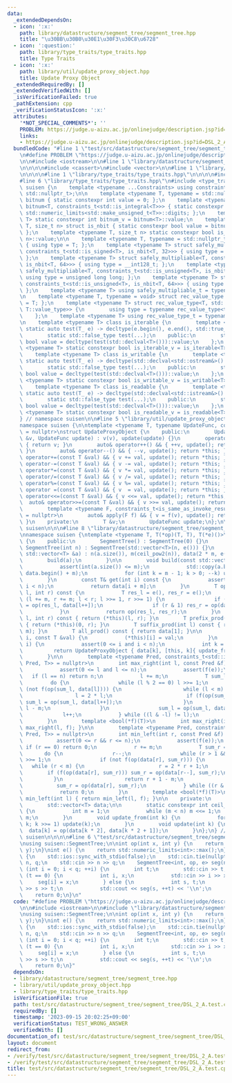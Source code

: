 ```yaml
---
data:
  _extendedDependsOn:
  - icon: ':x:'
    path: library/datastructure/segment_tree/segment_tree.hpp
    title: "\u30BB\u30B0\u30E1\u30F3\u30C8\u6728"
  - icon: ':question:'
    path: library/type_traits/type_traits.hpp
    title: Type Traits
  - icon: ':x:'
    path: library/util/update_proxy_object.hpp
    title: Update Proxy Object
  _extendedRequiredBy: []
  _extendedVerifiedWith: []
  _isVerificationFailed: true
  _pathExtension: cpp
  _verificationStatusIcon: ':x:'
  attributes:
    '*NOT_SPECIAL_COMMENTS*': ''
    PROBLEM: https://judge.u-aizu.ac.jp/onlinejudge/description.jsp?id=DSL_2_A
    links:
    - https://judge.u-aizu.ac.jp/onlinejudge/description.jsp?id=DSL_2_A
  bundledCode: "#line 1 \"test/src/datastructure/segment_tree/segment_tree/DSL_2_A.test.cpp\"\
    \n#define PROBLEM \"https://judge.u-aizu.ac.jp/onlinejudge/description.jsp?id=DSL_2_A\"\
    \n\n#include <iostream>\n\n#line 1 \"library/datastructure/segment_tree/segment_tree.hpp\"\
    \n\n\n\n#include <cassert>\n#include <vector>\n\n#line 1 \"library/util/update_proxy_object.hpp\"\
    \n\n\n\n#line 1 \"library/type_traits/type_traits.hpp\"\n\n\n\n#include <limits>\n\
    #line 6 \"library/type_traits/type_traits.hpp\"\n#include <type_traits>\n\nnamespace\
    \ suisen {\n    template <typename ...Constraints> using constraints_t = std::enable_if_t<std::conjunction_v<Constraints...>,\
    \ std::nullptr_t>;\n\n    template <typename T, typename = std::nullptr_t> struct\
    \ bitnum { static constexpr int value = 0; };\n    template <typename T> struct\
    \ bitnum<T, constraints_t<std::is_integral<T>>> { static constexpr int value =\
    \ std::numeric_limits<std::make_unsigned_t<T>>::digits; };\n    template <typename\
    \ T> static constexpr int bitnum_v = bitnum<T>::value;\n    template <typename\
    \ T, size_t n> struct is_nbit { static constexpr bool value = bitnum_v<T> == n;\
    \ };\n    template <typename T, size_t n> static constexpr bool is_nbit_v = is_nbit<T,\
    \ n>::value;\n\n    template <typename T, typename = std::nullptr_t> struct safely_multipliable\
    \ { using type = T; };\n    template <typename T> struct safely_multipliable<T,\
    \ constraints_t<std::is_signed<T>, is_nbit<T, 32>>> { using type = long long;\
    \ };\n    template <typename T> struct safely_multipliable<T, constraints_t<std::is_signed<T>,\
    \ is_nbit<T, 64>>> { using type = __int128_t; };\n    template <typename T> struct\
    \ safely_multipliable<T, constraints_t<std::is_unsigned<T>, is_nbit<T, 32>>> {\
    \ using type = unsigned long long; };\n    template <typename T> struct safely_multipliable<T,\
    \ constraints_t<std::is_unsigned<T>, is_nbit<T, 64>>> { using type = __uint128_t;\
    \ };\n    template <typename T> using safely_multipliable_t = typename safely_multipliable<T>::type;\n\
    \n    template <typename T, typename = void> struct rec_value_type { using type\
    \ = T; };\n    template <typename T> struct rec_value_type<T, std::void_t<typename\
    \ T::value_type>> {\n        using type = typename rec_value_type<typename T::value_type>::type;\n\
    \    };\n    template <typename T> using rec_value_type_t = typename rec_value_type<T>::type;\n\
    \n    template <typename T> class is_iterable {\n        template <typename T_>\
    \ static auto test(T_ e) -> decltype(e.begin(), e.end(), std::true_type{});\n\
    \        static std::false_type test(...);\n    public:\n        static constexpr\
    \ bool value = decltype(test(std::declval<T>()))::value;\n    };\n    template\
    \ <typename T> static constexpr bool is_iterable_v = is_iterable<T>::value;\n\
    \    template <typename T> class is_writable {\n        template <typename T_>\
    \ static auto test(T_ e) -> decltype(std::declval<std::ostream&>() << e, std::true_type{});\n\
    \        static std::false_type test(...);\n    public:\n        static constexpr\
    \ bool value = decltype(test(std::declval<T>()))::value;\n    };\n    template\
    \ <typename T> static constexpr bool is_writable_v = is_writable<T>::value;\n\
    \    template <typename T> class is_readable {\n        template <typename T_>\
    \ static auto test(T_ e) -> decltype(std::declval<std::istream&>() >> e, std::true_type{});\n\
    \        static std::false_type test(...);\n    public:\n        static constexpr\
    \ bool value = decltype(test(std::declval<T>()))::value;\n    };\n    template\
    \ <typename T> static constexpr bool is_readable_v = is_readable<T>::value;\n\
    } // namespace suisen\n\n#line 5 \"library/util/update_proxy_object.hpp\"\n\n\
    namespace suisen {\n\ntemplate <typename T, typename UpdateFunc, constraints_t<std::is_invocable<UpdateFunc>>\
    \ = nullptr>\nstruct UpdateProxyObject {\n    public:\n        UpdateProxyObject(T\
    \ &v, UpdateFunc update) : v(v), update(update) {}\n        operator T() const\
    \ { return v; }\n        auto& operator++() && { ++v, update(); return *this;\
    \ }\n        auto& operator--() && { --v, update(); return *this; }\n        auto&\
    \ operator+=(const T &val) && { v += val, update(); return *this; }\n        auto&\
    \ operator-=(const T &val) && { v -= val, update(); return *this; }\n        auto&\
    \ operator*=(const T &val) && { v *= val, update(); return *this; }\n        auto&\
    \ operator/=(const T &val) && { v /= val, update(); return *this; }\n        auto&\
    \ operator%=(const T &val) && { v %= val, update(); return *this; }\n        auto&\
    \ operator =(const T &val) && { v  = val, update(); return *this; }\n        auto&\
    \ operator<<=(const T &val) && { v <<= val, update(); return *this; }\n      \
    \  auto& operator>>=(const T &val) && { v >>= val, update(); return *this; }\n\
    \        template <typename F, constraints_t<is_same_as_invoke_result<T, F, T>>\
    \ = nullptr>\n        auto& apply(F f) && { v = f(v), update(); return *this;\
    \ }\n    private:\n        T &v;\n        UpdateFunc update;\n};\n\n} // namespace\
    \ suisen\n\n\n#line 8 \"library/datastructure/segment_tree/segment_tree.hpp\"\n\
    \nnamespace suisen {\ntemplate <typename T, T(*op)(T, T), T(*e)()>\nclass SegmentTree\
    \ {\n    public:\n        SegmentTree() : SegmentTree(0) {}\n        explicit\
    \ SegmentTree(int n) : SegmentTree(std::vector<T>(n, e())) {}\n        SegmentTree(const\
    \ std::vector<T> &a) : n(a.size()), m(ceil_pow2(n)), data(2 * m, e()) {\n    \
    \        build(a);\n        }\n\n        void build(const std::vector<T> &a) {\n\
    \            assert(int(a.size()) <= m);\n            std::copy(a.begin(), a.end(),\
    \ data.begin() + m);\n            for (int k = m - 1; k > 0; --k) update(k);\n\
    \        }\n        const T& get(int i) const {\n            assert(0 <= i and\
    \ i < n);\n            return data[i + m];\n        }\n        T operator()(int\
    \ l, int r) const {\n            T res_l = e(), res_r = e();\n            for\
    \ (l += m, r += m; l < r; l >>= 1, r >>= 1) {\n                if (l & 1) res_l\
    \ = op(res_l, data[l++]);\n                if (r & 1) res_r = op(data[--r], res_r);\n\
    \            }\n            return op(res_l, res_r);\n        }\n        T prod(int\
    \ l, int r) const { return (*this)(l, r); }\n        T prefix_prod(int r) const\
    \ { return (*this)(0, r); }\n        T suffix_prod(int l) const { return (*this)(l,\
    \ m); }\n        T all_prod() const { return data[1]; }\n\n        void set(int\
    \ i, const T &val) {\n            (*this)[i] = val;\n        }\n        auto operator[](int\
    \ i) {\n            assert(0 <= i and i < n);\n            int k = i + m;\n  \
    \          return UpdateProxyObject { data[k], [this, k]{ update_from(k); } };\n\
    \        }\n\n        template <typename Pred, constraints_t<std::is_invocable_r<bool,\
    \ Pred, T>> = nullptr>\n        int max_right(int l, const Pred &f) const {\n\
    \            assert(0 <= l and l <= n);\n            assert(f(e));\n         \
    \   if (l == n) return n;\n            l += m;\n            T sum_l = e;\n   \
    \         do {\n                while (l % 2 == 0) l >>= 1;\n                if\
    \ (not f(op(sum_l, data[l]))) {\n                    while (l < m) {\n       \
    \                 l = 2 * l;\n                        if (f(op(sum_l, data[l])))\
    \ sum_l = op(sum_l, data[l++]);\n                    }\n                    return\
    \ l - m;\n                }\n                sum_l = op(sum_l, data[l]);\n   \
    \             l++;\n            } while ((l & -l) != l);\n            return n;\n\
    \        }\n        template <bool(*f)(T)>\n        int max_right(int l) { return\
    \ max_right(l, f); }\n\n        template <typename Pred, constraints_t<std::is_invocable_r<bool,\
    \ Pred, T>> = nullptr>\n        int min_left(int r, const Pred &f) const {\n \
    \           assert(0 <= r && r <= n);\n            assert(f(e));\n           \
    \ if (r == 0) return 0;\n            r += m;\n            T sum_r = e;\n     \
    \       do {\n                r--;\n                while (r > 1 && (r % 2)) r\
    \ >>= 1;\n                if (not f(op(data[r], sum_r))) {\n                 \
    \   while (r < m) {\n                        r = 2 * r + 1;\n                \
    \        if (f(op(data[r], sum_r))) sum_r = op(data[r--], sum_r);\n          \
    \          }\n                    return r + 1 - m;\n                }\n     \
    \           sum_r = op(data[r], sum_r);\n            } while ((r & -r) != r);\n\
    \            return 0;\n        }\n        template <bool(*f)(T)>\n        int\
    \ min_left(int l) { return min_left(l, f); }\n\n    private:\n        int n, m;\n\
    \        std::vector<T> data;\n\n        static constexpr int ceil_pow2(int n)\
    \ {\n            int m = 1;\n            while (m < n) m <<= 1;\n            return\
    \ m;\n        }\n        void update_from(int k) {\n            for (k >>= 1;\
    \ k; k >>= 1) update(k);\n        }\n        void update(int k) {\n          \
    \  data[k] = op(data[k * 2], data[k * 2 + 1]);\n        }\n};\n} // namespace\
    \ suisen\n\n\n\n#line 6 \"test/src/datastructure/segment_tree/segment_tree/DSL_2_A.test.cpp\"\
    \nusing suisen::SegmentTree;\n\nint op(int x, int y) {\n    return std::min(x,\
    \ y);\n}\nint e() {\n    return std::numeric_limits<int>::max();\n}\n\nint main()\
    \ {\n    std::ios::sync_with_stdio(false);\n    std::cin.tie(nullptr);\n    int\
    \ n, q;\n    std::cin >> n >> q;\n    SegmentTree<int, op, e> seg(n);\n    for\
    \ (int i = 0; i < q; ++i) {\n        int t;\n        std::cin >> t;\n        if\
    \ (t == 0) {\n            int i, x;\n            std::cin >> i >> x;\n       \
    \     seg[i] = x;\n        } else {\n            int s, t;\n            std::cin\
    \ >> s >> t;\n            std::cout << seg(s, ++t) << '\\n';\n        }\n    }\n\
    \    return 0;\n}\n"
  code: "#define PROBLEM \"https://judge.u-aizu.ac.jp/onlinejudge/description.jsp?id=DSL_2_A\"\
    \n\n#include <iostream>\n\n#include \"library/datastructure/segment_tree/segment_tree.hpp\"\
    \nusing suisen::SegmentTree;\n\nint op(int x, int y) {\n    return std::min(x,\
    \ y);\n}\nint e() {\n    return std::numeric_limits<int>::max();\n}\n\nint main()\
    \ {\n    std::ios::sync_with_stdio(false);\n    std::cin.tie(nullptr);\n    int\
    \ n, q;\n    std::cin >> n >> q;\n    SegmentTree<int, op, e> seg(n);\n    for\
    \ (int i = 0; i < q; ++i) {\n        int t;\n        std::cin >> t;\n        if\
    \ (t == 0) {\n            int i, x;\n            std::cin >> i >> x;\n       \
    \     seg[i] = x;\n        } else {\n            int s, t;\n            std::cin\
    \ >> s >> t;\n            std::cout << seg(s, ++t) << '\\n';\n        }\n    }\n\
    \    return 0;\n}"
  dependsOn:
  - library/datastructure/segment_tree/segment_tree.hpp
  - library/util/update_proxy_object.hpp
  - library/type_traits/type_traits.hpp
  isVerificationFile: true
  path: test/src/datastructure/segment_tree/segment_tree/DSL_2_A.test.cpp
  requiredBy: []
  timestamp: '2023-09-15 20:02:25+09:00'
  verificationStatus: TEST_WRONG_ANSWER
  verifiedWith: []
documentation_of: test/src/datastructure/segment_tree/segment_tree/DSL_2_A.test.cpp
layout: document
redirect_from:
- /verify/test/src/datastructure/segment_tree/segment_tree/DSL_2_A.test.cpp
- /verify/test/src/datastructure/segment_tree/segment_tree/DSL_2_A.test.cpp.html
title: test/src/datastructure/segment_tree/segment_tree/DSL_2_A.test.cpp
---
```

